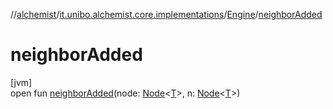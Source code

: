 //[alchemist](../../../index.md)/[it.unibo.alchemist.core.implementations](../index.md)/[Engine](index.md)/[neighborAdded](neighbor-added.md)

# neighborAdded

[jvm]\
open fun [neighborAdded](neighbor-added.md)(node: [Node](../../it.unibo.alchemist.model.interfaces/-node/index.md)<[T](../-array-indexed-priority-queue/index.md)>, n: [Node](../../it.unibo.alchemist.model.interfaces/-node/index.md)<[T](../-array-indexed-priority-queue/index.md)>)
